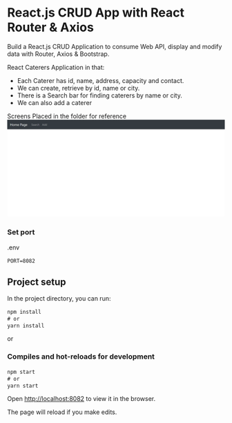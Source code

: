 # React.js CRUD App with React Router & Axios

Build a React.js CRUD Application to consume Web API, display and modify data with Router, Axios & Bootstrap.

React Caterers Application in that:
- Each Caterer has id, name, address, capacity and contact.
- We can create, retrieve by id, name or city.
- There is a Search bar for finding caterers by name or city.
- We can also add a caterer

Screens Placed in the folder for reference
![Screen1](Screen1.png)

### Set port
.env
```
PORT=8082
```

## Project setup

In the project directory, you can run:

```
npm install
# or
yarn install
```

or

### Compiles and hot-reloads for development

```
npm start
# or
yarn start
```

Open [http://localhost:8082](http://localhost:8082) to view it in the browser.

The page will reload if you make edits.
